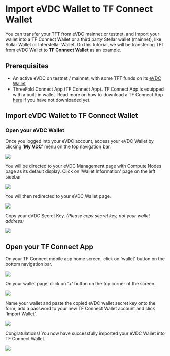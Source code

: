# Import eVDC Wallet to TF Connect Wallet

You can transfer your TFT from eVDC mainnet or testnet, and import your wallet into a TF Connect Wallet or a third party Stellar wallet (mainnet), like Sollar Wallet or Interstellar Wallet. On this tutorial, we will be transfering TFT from eVDC Wallet to __TF Connect Wallet__ as an example.

## Prerequisites

- An active eVDC on testnet / mainnet, with some TFT funds on its [eVDC Wallet](evdc_wallet.md)
- ThreeFold Connect App (TF Connect App). TF Connect App is equipped with a built-in wallet. Read more on how to download a TF Connect App [here](threefold_connect_install.md) if you have not downloaded yet.

## Import eVDC Wallet to TF Connect Wallet


### Open your eVDC Wallet

Once you logged into your eVDC account, access your eVDC Wallet by clicking '__My VDC__' menu on the top navigation bar.

![](img/myvdc.png)

You will be directed to your eVDC Management page with Compute Nodes page as its default display. Click on 'Wallet Information' page on the left sidebar

![](img/walletpage.png)

You will then redirected to your eVDC Wallet page.

![](img/walletinfo.png)

Copy your eVDC Secret Key. _(Please copy secret key, not your wallet address)_

![](img/copy_secret.png)


## Open your TF Connect App 

On your TF Connect mobile app home screen, click on 'wallet' button on the bottom navigation bar.

![](img/tfconnect_home.jpg)

On your wallet page, click on '+' button on the top corner of the screen. 

![](img/tfconnect_wallet.jpg)

Name your wallet and paste the copied eVDC wallet secret key onto the form, add a password to your new TF Connect Wallet account and click 'Import Wallet'.

![](img/importwallettf.jpg)

Congratulations! You now have successfully imported your eVDC Wallet into TF Connect Wallet.

![](img/successimport.jpg)